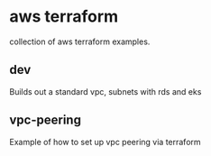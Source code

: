 # aws terraform

collection of aws terraform examples.

## dev

Builds out a standard vpc, subnets with rds and eks

## vpc-peering

Example of how to set up vpc peering via terraform
